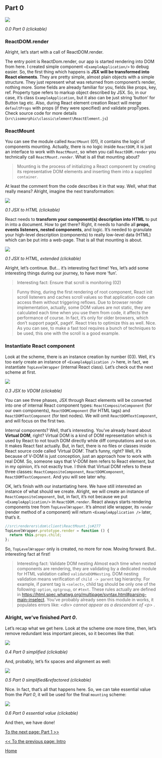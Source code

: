 ## Part 0

[![](https://rawgit.com/Bogdan-Lyashenko/Under-the-hood-ReactJS/master/stack/images/0/part-0.svg)](https://rawgit.com/Bogdan-Lyashenko/Under-the-hood-ReactJS/master/stack/images/0/part-0.svg)

<em>0.0 Part 0 (clickable)</em>

### ReactDOM.render
Alright, let’s start with a call of ReactDOM.render.

The entry point is ReactDom.render, our app is started rendering into DOM from here. I created simple component `<ExampleApplication/>` to debug easier. So, the first thing which happens is **JSX will be transformed into React elements**. They are pretty simple, almost plain objects with a simple structure. They just represent what was returned from component’s render, nothing more. Some fields are already familiar for you, fields like props, key, ref. Property type refers to markup object described by JSX. So, in our case, it’s class `ExampleApplication`, but it also can be just string ‘button’ for Button tag etc. Also, during React element creation React will merge `defaultProps` with props (if they were specified) and validate propTypes. Check source code for more details
(`src\isomorphic\classic\element\ReactElement.js`)

### ReactMount
You can see the module called `ReactMount` (01), it contains the logic of components mounting. Actually, there is no logic inside `ReactDOM`, it is just an interface to work with `ReactMount`, so when you call `ReactDOM.render` you technically call `ReactMount.render`. What is all that mounting about?
> Mounting is the process of initializing a React component by creating its representative DOM elements and inserting them into a supplied `container`.

At least the comment from the code describes it in that way. Well, what that really means? Alright, imagine the next transformation:


[![](https://rawgit.com/Bogdan-Lyashenko/Under-the-hood-ReactJS/master/stack/images/0/mounting-scheme-1-small.svg)](https://rawgit.com/Bogdan-Lyashenko/Under-the-hood-ReactJS/master/stack/images/0/mounting-scheme-1-small.svg)

<em>0.1 JSX to HTML (clickable)</em>

React needs to **transform your component(s) description into HTML** to put in into a document.
How to get there? Right, it needs to handle all **props, events listeners, nested components**, and logic. It’s needed to granulate your high-level description (components)  to really low-level data (HTML) which can be put into a web-page. That is all that mounting is about.


[![](https://rawgit.com/Bogdan-Lyashenko/Under-the-hood-ReactJS/master/stack/images/0/mounting-scheme-1-big.svg)](https://rawgit.com/Bogdan-Lyashenko/Under-the-hood-ReactJS/master/stack/images/0/mounting-scheme-1-big.svg)

<em>0.1 JSX to HTML, extended (clickable)</em>

Alright, let’s continue. But… it’s interesting fact time! Yes, let’s add some interesting things during our journey, to have more ‘fun’.

>  Interesting fact: Ensure that scroll is monitoring (02)

> Funny thing, during the first rendering of root component, React init scroll listeners and caches scroll values so that application code can access them without triggering reflows. Due to browser render implementation, actually, some DOM values are not static, they are calculated each time when you use them from code, it affects the performance of course. In fact, it’s only for older browsers, which don’t support pageX, pageY.  React tries to optimize this as well. Nice. As you can see, to make a fast tool requires a bunch of techniques to be used, this one with the scroll is a good example.

### Instantiate React component

Look at the scheme, there is an instance creation by number (03). Well, it's too early create an instance of `<ExampleApplication />` here, in fact, we instantiate `TopLevelWrapper` (internal React class).
Let’s check out the next scheme at first.

[![](https://rawgit.com/Bogdan-Lyashenko/Under-the-hood-ReactJS/master/stack/images/0/jsx-to-vdom.svg)](https://rawgit.com/Bogdan-Lyashenko/Under-the-hood-ReactJS/master/stack/images/0/jsx-to-vdom.svg)

<em>0.3 JSX to VDOM (clickable)</em>


You can see three phases, JSX through React elements will be converted into one of internal React component types:  `ReactCompositeComponent` (for our own components),  `ReactDOMComponent` (for HTML tags) and `ReactDOMTextComponent` (for text nodes). We will omit `ReactDOMTextComponent`, and will focus on the first two.

Internal components? Well, that’s interesting. You’ve already heard about **Virtual DOM**, right? Virtual DOM is a kind of DOM representation which is used by React to not touch DOM directly while diff computations and so on. It makes React fast actually. But, in fact, there is no files or classes inside React source code called ‘Virtual DOM’. That’s funny, right? Well, it’s because of V-DOM is just conception, just an approach how to work with real DOM. So, someone says that V-DOM item refers to React element, but in my opinion, it’s not exactly true. I think that Virtual DOM refers to these three classes: `ReactCompositeComponent`, `ReactDOMComponent`, `ReactDOMTextComponent`. And you will see later why.

OK, let’s finish with our instantiating here. We have still interested an instance of what should we create. Alright, we will create an instance of `ReactCompositeComponent`, but, in fact, it’s not because we put  `<ExampleApplication/>` in `ReactDOM.render`. React always starts rendering components tree from `TopLevelWrapper`. It’s almost idle wrapper, its `render` (render method of a component) will return `<ExampleApplication />` later, that’s it.
```javascript
//src\renderers\dom\client\ReactMount.js#277
TopLevelWrapper.prototype.render = function () {
  return this.props.child;
};

```

So, `TopLevelWrapper` only is created, no more for now. Moving forward. But.. interesting fact at first!
>  Interesting fact: Validate DOM nesting
>Almost each time when nested components are rendering, they are validating by a dedicated module for HTML validation called `validateDOMNesting`. DOM nesting validation means verification of `child -> parent` tag hierarchy. For example, if parent tag is `<select>`, child tag should be only one of the following: `option`, `optgroup`, or `#text`. These rules actually are defined in https://html.spec.whatwg.org/multipage/syntax.html#parsing-main-inselect. You’ve probably already seen this module in works, it populates errors like:
<em> &lt;div&gt; cannot appear as a descendant of &lt;p&gt; </em>.


### Alright, we’ve finished *Part 0*.

Let’s recap what we get here. Look at the scheme one more time, then, let’s remove redundant less important pieces, so it becomes like that:

[![](https://rawgit.com/Bogdan-Lyashenko/Under-the-hood-ReactJS/master/stack/images/0/part-0-A.svg)](https://rawgit.com/Bogdan-Lyashenko/Under-the-hood-ReactJS/master/stack/images/0/part-0-A.svg)

<em>0.4 Part 0 simplified (clickable)</em>

And, probably, let’s fix spaces and alignment as well:

[![](https://rawgit.com/Bogdan-Lyashenko/Under-the-hood-ReactJS/master/stack/images/0/part-0-B.svg)](https://rawgit.com/Bogdan-Lyashenko/Under-the-hood-ReactJS/master/stack/images/0/part-0-B.svg)

<em>0.5 Part 0 simplified&refactored (clickable)</em>

Nice. In fact, that’s all that happens here. So, we can take essential value from the *Part 0*, it will be used for the final `mounting` scheme:

[![](https://rawgit.com/Bogdan-Lyashenko/Under-the-hood-ReactJS/master/stack/images/0/part-0-C.svg)](https://rawgit.com/Bogdan-Lyashenko/Under-the-hood-ReactJS/master/stack/images/0/part-0-C.svg)

<em>0.6 Part 0 essential value (clickable)</em>

And then, we have done!


[To the next page: Part 1 >>](./Part-1.md)

[<< To the previous page: Intro](./Intro.md)


[Home](../../README.md)
